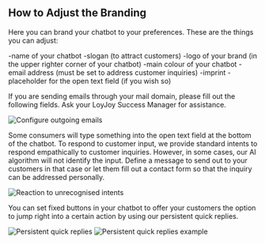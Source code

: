 ## How to Adjust the Branding

Here you can brand your chatbot to your preferences. These are the things you can adjust:

-name of your chatbot
-slogan (to attract customers)
-logo of your brand (in the upper righter corner of your chatbot)
-main colour of your chatbot
-email address (must be set to address customer inquiries)
-imprint
-placeholder for the open text field (if you wish so)


If you are sending emails through your mail domain, please fill out the following fields. Ask your LoyJoy Success Manager for assistance.

![Configure outgoing emails](https://raw.githubusercontent.com/loyjoy/welcome/master/help/bots/bot/configure_outgoing_emails.png)

Some consumers will type something into the open text field at the bottom of the chatbot. To respond to customer input, we provide standard intents to respond empathically to customer inquiries. However, in some cases, our AI algorithm will not identify the input. Define a message to send out to your customers in that case or let them fill out a contact form so that the inquiry can be addressed personally.


![Reaction to unrecognised intents](https://raw.githubusercontent.com/loyjoy/welcome/master/help/bots/bot/reaction_unrecognised_intents.png)


You can set fixed buttons in your chatbot to offer your customers the option to jump right into a certain action by using our persistent quick replies.


![Persistent quick replies](https://raw.githubusercontent.com/loyjoy/welcome/master/help/bots/bot/persistent_quick_replies.png)
![Persistent quick replies example](https://raw.githubusercontent.com/loyjoy/welcome/master/help/bots/bot/persistent_click_example.png)

